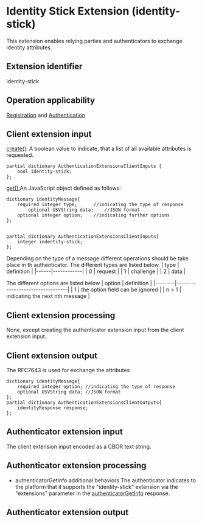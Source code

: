# Identity Stick Extension (identity-stick)
This extension enables relying parties and authenticators to exchange identity attributes.

## Extension identifier
identity-stick

## Operation applicability
[Registration](https://www.w3.org/TR/webauthn/#registration-extension) and [Authentication](https://www.w3.org/TR/webauthn/#authentication-extension)

## Client extension input
[create()](https://w3c.github.io/webappsec-credential-management/#dom-credentialscontainer-create): A boolean value to indicate, that a list of all available attributes is requested.
```
partial dictionary AuthenticationExtensionsClientInputs {
 	bool identity-stick;
};
```



[get():](https://w3c.github.io/webappsec-credential-management/#dom-credentialscontainer-get)An JavaScript object defined as follows:
```
dictionary identityMessage{
	required integer type; 		//indicating the type of response
        optional USVString data; 	//JSON format
	optional integer option;	//indicating further options
};


partial dictionary AuthenticationExtensionsClientInputs{
	integer indentity-stick;
};
```
Depending on the type of a message different operations should be take place in th authenticator. The different types are listed below.
| type | definition |
|------|------------|
| 0    | request    |
| 1    | challenge  |
| 2    | data       |


The different options are listed below
| option | definition                      |
|--------|---------------------------------|
| 1      | the option field can be ignored |
| n > 1  | indicating the next nth message |

## Client extension processing
None, except creating the authenticator extension input from the client extension input.

## Client extension output
The RFC7643 is used for exchange the attributes
```
dictionary identityMessage{
	required integer option; //indicating the type of response
	optional USVString data; //JSON format 
};
partial dictionary AuthenticationExtensionsClientOutputs{
	identityResponse response;
};
```
## Authenticator extension input
The client extension input encoded as a CBOR text string.

## Authenticator extension processing
- authenticatorGetInfo additional behaviors
	The authenticator indicates to the platform that it supports the "identity-stick" extension via the "extensions" parameter in the [authenticatorGetInfo](https://fidoalliance.org/specs/fido-v2.0-id-20180227/fido-client-to-authenticator-protocol-v2.0-id-20180227.html#authenticatorGetInfo) response.

## Authenticator extension output


